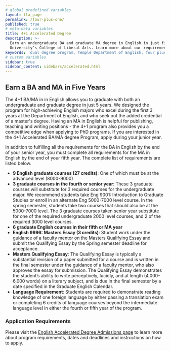 ```yaml
---
# global predefined variables
layout: tla_page
permalink: /four-plus-one/
published: true
# meta-data variables
title: 4+1 Accelerated Degree
description: >-
  Earn an undergraduate BA and graduate MA degree in English in just five years with our 4+1 Accelerated Dual Degree program at Temple
  University’s College of Liberal Arts. Learn more about our requirements, course schedule, and application in the department of English.
keywords: 'dual degree program, Temple Department of English, four plus one program'
# custom variables
sidebar: true
sidebar_content: sidebars/accelerated.html
---
```

## Earn a BA and MA in Five Years
The 4+1 BA/MA in in English allows you to graduate with both an undergraduate and graduate degree in just 5 years. We designed the program for high-achieving English majors who excel during the first 3 years at the Department of English, and who seek out the added credential of a master's degree. Having an MA in English is helpful for publishing, teaching and writing positions - the 4+1 program also provides you a competitive edge when applying to PhD programs. If you are interested in the 4+1 Accelerated BA/MA degree Program, apply during your junior year.

In addition to fulfilling all the requirements for the BA in English by the end of your senior year, you must complete all requirements for the MA in English by the end of your fifth year. The complete list of requirements are listed below.

- **9 English graduate courses (27 credits)**: One of which must be at the advanced level (8000-9000)
- **3 graduate courses in the fourth or senior year**: These 3 graduate courses will substitute for 3 required courses for the undergraduate major. We recommend students take Eng 9001: Introduction to Graduate Studies or enroll in an alternate Eng 5000-7000 level course. In the spring semester, students take two courses that should also be at the 5000-7000 level. The 3 graduate courses taken senior year substitute for one of the required undergraduate 2000 level courses, and 2 of the required 3000 level courses.
- **6 graduate English courses in their fifth or MA year**
- **English 9996: Masters Essay (3 credits)**: Student work under the guidance of a faculty mentor on the Masters Qualifying Essay and submit the Qualifying Essay by the Spring semester deadline for acceptance.
- **Masters Qualifying Essay**: The Qualifying Essay is typically a substantial revision of a paper submitted for a course and is written in the final semester under the guidance of a faculty mentor, who also approves the essay for submission. The Qualifying Essay demonstrates the student’s ability to write perceptively, lucidly, and at length (4,000-6,000 words) on a literary subject, and is due in the final semester by a date specified in the Graduate English Calendar.
- **Language Requirement**: Students are required to demonstrate reading knowledge of one foreign language by either passing a translation exam or completing 6 credits of language courses beyond the intermediate language level in either the fourth or fifth year of the program.

### Application Requirements
Please visit the [English Accelerated Degree Admissions page](https://liberalarts.temple.edu/ba-english-ma-english) to learn more about  program requirements, dates and deadlines and instructions on how to apply. 
